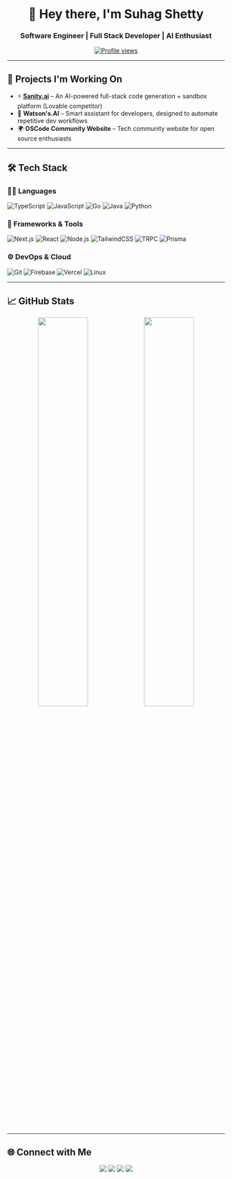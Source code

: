 <h1 align="center">👋 Hey there, I'm Suhag Shetty</h1>
<h3 align="center">Software Engineer | Full Stack Developer | AI Enthusiast</h3>

<p align="center">
  <a href="https://github.com/Suhagshetty"><img src="https://komarev.com/ghpvc/?username=suhagshetty&label=Profile%20views&color=0e75b6&style=flat" alt="Profile views" /></a>
</p>

---

## 🚀 Projects I'm Working On

- ⚡ **[Sanity.ai](https://github.com/Suhagshetty/Sanity.ai)** – An AI-powered full-stack code generation + sandbox platform (Lovable competitor)
- 🧠 **Watson's.AI** – Smart assistant for developers, designed to automate repetitive dev workflows
- 🌍 **OSCode Community Website** – Tech community website for open source enthusiasts

---

## 🛠 Tech Stack

### 👨‍💻 Languages
![TypeScript](https://img.shields.io/badge/TypeScript-%23007ACC.svg?style=flat-square&logo=typescript&logoColor=white)
![JavaScript](https://img.shields.io/badge/JavaScript-%23F7DF1E.svg?style=flat-square&logo=javascript&logoColor=black)
![Go](https://img.shields.io/badge/Go-%2300ADD8.svg?style=flat-square&logo=go&logoColor=white)
![Java](https://img.shields.io/badge/Java-%23ED8B00.svg?style=flat-square&logo=java&logoColor=white)
![Python](https://img.shields.io/badge/Python-%233776AB.svg?style=flat-square&logo=python&logoColor=white)

### 🧰 Frameworks & Tools
![Next.js](https://img.shields.io/badge/Next.js-black?style=flat-square&logo=next.js)
![React](https://img.shields.io/badge/React-%2320232a.svg?style=flat-square&logo=react&logoColor=%2361DAFB)
![Node.js](https://img.shields.io/badge/Node.js-%23339933.svg?style=flat-square&logo=node.js&logoColor=white)
![TailwindCSS](https://img.shields.io/badge/TailwindCSS-%2338B2AC.svg?style=flat-square&logo=tailwind-css&logoColor=white)
![TRPC](https://img.shields.io/badge/TRPC-%23E10098.svg?style=flat-square&logoColor=white)
![Prisma](https://img.shields.io/badge/Prisma-2D3748?style=flat-square&logo=prisma&logoColor=white)

### ⚙️ DevOps & Cloud
![Git](https://img.shields.io/badge/Git-%23F05032.svg?style=flat-square&logo=git&logoColor=white)
![Firebase](https://img.shields.io/badge/Firebase-%23039BE5.svg?style=flat-square&logo=firebase)
![Vercel](https://img.shields.io/badge/Vercel-%23000000.svg?style=flat-square&logo=vercel&logoColor=white)
![Linux](https://img.shields.io/badge/Linux-%23FCC624.svg?style=flat-square&logo=linux&logoColor=black)

---

## 📈 GitHub Stats

<p align="center">
  <img src="https://github-readme-stats.vercel.app/api?username=suhagshetty&show_icons=true&theme=transparent&hide_title=false&hide=issues&count_private=true" width="48%" />
  <img src="https://github-readme-streak-stats.herokuapp.com?user=suhagshetty&theme=transparent&date_format=M%20j%5B%2C%20Y%5D" width="48%" />
</p>

---

## 🌐 Connect with Me

<p align="center">
  <a href="https://www.linkedin.com/in/suhagshetty07/"><img src="https://img.shields.io/badge/LinkedIn-blue?style=flat-square&logo=linkedin&logoColor=white" /></a>
  <a href="mailto:suhagshetty07@gmail.com"><img src="https://img.shields.io/badge/Gmail-red?style=flat-square&logo=gmail&logoColor=white" /></a>
  <a href="https://twitter.com/suhagshett80253"><img src="https://img.shields.io/badge/Twitter-%231DA1F2.svg?style=flat-square&logo=twitter&logoColor=white" /></a>
  <a href="https://suhagshetty.vercel.app"><img src="https://img.shields.io/badge/Portfolio-000?style=flat-square&logo=vercel&logoColor=white" /></a>
</p>
